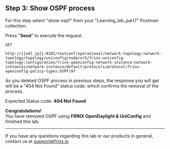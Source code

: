 ## Step 3: Show OSPF process

For this step select "show ospf" from your "Learning_lab_part7" Postman collection.

Press "**Send**" to execute the request.

```
GET

http://{{odl_ip}}:8181/restconf/operational/network-topology:network-topology/topology/uniconfig/node/xr5/frinx-uniconfig-topology:configuration/frinx-openconfig-network-instance:network-instances/network-instance/default/protocols/protocol/frinx-openconfig-policy-types:OSPF/97
```

As you deleted OSPF process in previous steps, the response you will get will be a "404 Not Found" status code, which confirms the removal of the process.

Expected Status code: **404 Not Found**

**Congratulations!** <br>
You have removed OSPF using **FRINX OpenDaylight & UniConfig** and finished this lab.

---
If you have any questions regarding this lab or our products in general, contact us at [support@frinx.io](mailto:support@frinx.io)